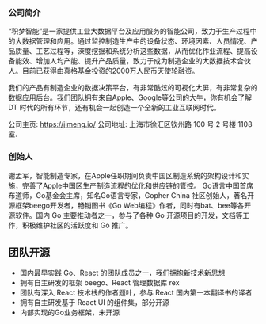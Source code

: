 
### 公司简介

“积梦智能”是一家提供工业大数据平台及应用服务的智能公司，致力于生产过程中的大数据管理和应用。通过监控制造生产中的设备状态、环境因素、人员情况、产品质量、工艺过程等，深度挖掘和系统分析这些数据，从而优化作业流程、提高设备能效、增加人均产能、提升产品质量，致力于成为制造企业的大数据技术合伙人。目前已获得由真格基金投资的2000万人民币天使轮融资。

我们的产品有制造企业的数据决策平台，有非常酷炫的可视化大屏，有非常复杂的数据应用后台。我们团队拥有来自Apple、Google等公司的大牛，你有机会了解 DT 时代的所有环节，还有机会一起创造一个全新的工业互联网时代。

公司主页: https://jimeng.io/
公司地址: 上海市徐汇区钦州路 100 号 2 号楼 1108 室.

### 创始人

谢孟军，智能制造专家，在Apple任职期间负责中国区制造系统的架构设计和实施，完善了Apple中国区生产制造流程的优化和供应链的管控。 Go语言中国首席布道师，Go基金会主席，知名Go语言专家，Gopher China 社区创始人，著名开源框架beego开发者，畅销图书《Go Web编程》作者，同时有bat、bee等各开源软件。国内 Go 主要推动者之一，参与了各种 Go 开源项目的开发，文档等工作，积极维护社区的活跃度和 Go 推广。

## 团队开源

* 国内最早实践 Go、React 的团队成员之一，我们拥抱新技术新思想
* 拥有自主研发的框架 beego、React 管理数据库 rex
* 团队有深入 React 技术栈的作者题叶，参与 React 国内第一本翻译书的译者
* 拥有自主研发基于 React UI 的组件集，部分开源
* 内部实现的Go业务框架，未开源
